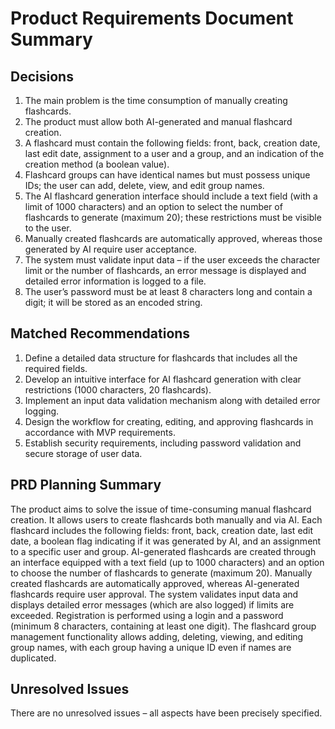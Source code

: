# Product Requirements Document Summary

## Decisions
1. The main problem is the time consumption of manually creating flashcards.
2. The product must allow both AI-generated and manual flashcard creation.
3. A flashcard must contain the following fields: front, back, creation date, last edit date, assignment to a user and a group, and an indication of the creation method (a boolean value).
4. Flashcard groups can have identical names but must possess unique IDs; the user can add, delete, view, and edit group names.
5. The AI flashcard generation interface should include a text field (with a limit of 1000 characters) and an option to select the number of flashcards to generate (maximum 20); these restrictions must be visible to the user.
6. Manually created flashcards are automatically approved, whereas those generated by AI require user acceptance.
7. The system must validate input data – if the user exceeds the character limit or the number of flashcards, an error message is displayed and detailed error information is logged to a file.
8. The user’s password must be at least 8 characters long and contain a digit; it will be stored as an encoded string.

## Matched Recommendations
1. Define a detailed data structure for flashcards that includes all the required fields.
2. Develop an intuitive interface for AI flashcard generation with clear restrictions (1000 characters, 20 flashcards).
3. Implement an input data validation mechanism along with detailed error logging.
4. Design the workflow for creating, editing, and approving flashcards in accordance with MVP requirements.
5. Establish security requirements, including password validation and secure storage of user data.

## PRD Planning Summary
The product aims to solve the issue of time-consuming manual flashcard creation. It allows users to create flashcards both manually and via AI. Each flashcard includes the following fields: front, back, creation date, last edit date, a boolean flag indicating if it was generated by AI, and an assignment to a specific user and group. AI-generated flashcards are created through an interface equipped with a text field (up to 1000 characters) and an option to choose the number of flashcards to generate (maximum 20). Manually created flashcards are automatically approved, whereas AI-generated flashcards require user approval. The system validates input data and displays detailed error messages (which are also logged) if limits are exceeded. Registration is performed using a login and a password (minimum 8 characters, containing at least one digit). The flashcard group management functionality allows adding, deleting, viewing, and editing group names, with each group having a unique ID even if names are duplicated.

## Unresolved Issues
There are no unresolved issues – all aspects have been precisely specified.
